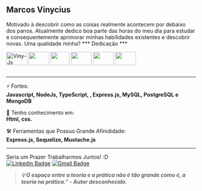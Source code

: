 ## Marcos Vinycius </br>
Motivado à descobrir como as coisas realmente acontecem por debaixo dos panos. Atualmente dedico boa parte das horas do meu dia para estudar e consequentemente aprimorar minhas habilidades existentes e descobrir novas. Uma qualidade minha? *** Dedicação ***

<div display="flex" gap="3px">
<img align="center" alt="Viny-Js" height="35" width="55" src="https://cdn.jsdelivr.net/gh/devicons/devicon/icons/javascript/javascript-original.svg" />
<img align="center" height="35" width="55" src="https://cdn.jsdelivr.net/gh/devicons/devicon/icons/nodejs/nodejs-plain.svg" />
<img align="center" height="35" width="50" src="https://cdn.jsdelivr.net/gh/devicons/devicon/icons/typescript/typescript-original.svg" />
<img align="center" height="35" width="55" src="https://cdn.jsdelivr.net/gh/devicons/devicon/icons/mysql/mysql-plain-wordmark.svg" />
<img align="center" height="35" width="55" src="https://cdn.jsdelivr.net/gh/devicons/devicon/icons/postgresql/postgresql-plain-wordmark.svg" />
<img align="center" height="35" width="55" src="https://cdn.jsdelivr.net/gh/devicons/devicon/icons/mongodb/mongodb-plain-wordmark.svg" />
</div>

<br />
<hr />

⚡ Fortes:
<br />
**Javascript, NodeJs, TypeScript, , Express.js, MySQL, PostgreSQL e MongoDB**

🧠 Tenho conhecimento em:
<br />
 **Html, css.**

🛠️ Ferramentas que Possuo Grande Afinididade:
<br />
**Express.js, Sequelize, Mustache.js**

<hr />

Seria um Prazer Trabalharmos Juntos! :D </br>
[![Linkedin Badge](https://img.shields.io/badge/-Marcos%20Vinycius-0a66c2?style=flat-square&logo=Linkedin&logoColor=white&link=https://www.linkedin.com/in/marcos-vinycius-silva-a00587234/)](https://www.linkedin.com/in/marcos-vinycius-silva-a00587234/) 
[![Gmail Badge](https://img.shields.io/badge/-vinyprog.work@gmail.com-0a66c2?style=flat-square&logo=Gmail&logoColor=white&link=https:https://www.linkedin.com/in/marcos-vinycius-silva-a00587234/)](mailto:vinyprog.work@gmail.com) 
> ***💡 O espaço entre a teoria e a prática não é tão grande como é, a teoria na prática.”
        - Autor desconhecido.***
